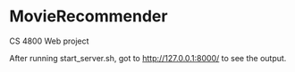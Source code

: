 # MovieRecommender
CS 4800 Web project

After running start_server.sh, got to http://127.0.0.1:8000/ to see the output.